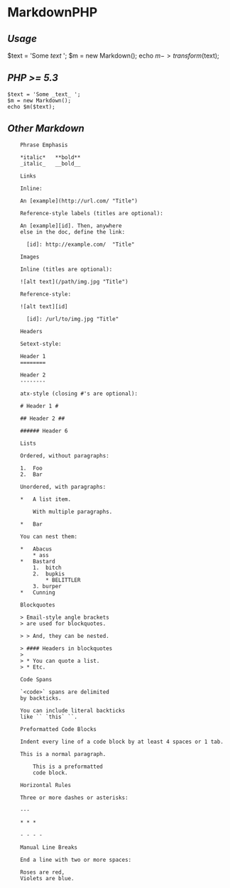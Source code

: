 MarkdownPHP
==

_Usage_
--
$text = 'Some _text_ ';
$m = new Markdown();
echo $m->transform($text);  

_PHP >= 5.3_
--
    $text = 'Some _text_ ';
    $m = new Markdown();
    echo $m($text);


_Other Markdown_
--

        Phrase Emphasis

        *italic*   **bold**
        _italic_   __bold__

        Links

        Inline:

        An [example](http://url.com/ "Title")

        Reference-style labels (titles are optional):

        An [example][id]. Then, anywhere
        else in the doc, define the link:

          [id]: http://example.com/  "Title"

        Images

        Inline (titles are optional):

        ![alt text](/path/img.jpg "Title")

        Reference-style:

        ![alt text][id]

          [id]: /url/to/img.jpg "Title"

        Headers

        Setext-style:

        Header 1
        ========

        Header 2
        --------

        atx-style (closing #'s are optional):

        # Header 1 #

        ## Header 2 ##

        ###### Header 6

        Lists

        Ordered, without paragraphs:

        1.  Foo
        2.  Bar

        Unordered, with paragraphs:

        *   A list item.

            With multiple paragraphs.

        *   Bar

        You can nest them:

        *   Abacus
            * ass
        *   Bastard
            1.  bitch
            2.  bupkis
                * BELITTLER
            3. burper
        *   Cunning

        Blockquotes

        > Email-style angle brackets
        > are used for blockquotes.

        > > And, they can be nested.

        > #### Headers in blockquotes
        >
        > * You can quote a list.
        > * Etc.

        Code Spans

        `<code>` spans are delimited
        by backticks.

        You can include literal backticks
        like `` `this` ``.

        Preformatted Code Blocks

        Indent every line of a code block by at least 4 spaces or 1 tab.

        This is a normal paragraph.

            This is a preformatted
            code block.

        Horizontal Rules

        Three or more dashes or asterisks:

        ---

        * * *

        - - - -

        Manual Line Breaks

        End a line with two or more spaces:

        Roses are red,
        Violets are blue.